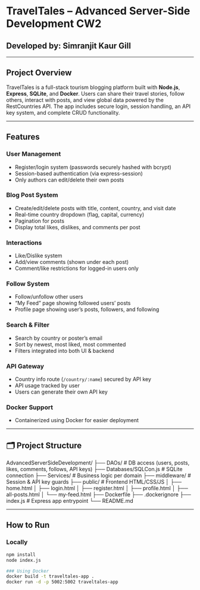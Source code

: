 # TravelTales – Advanced Server-Side Development CW2

## Developed by: Simranjit Kaur Gill 

---

## Project Overview

TravelTales is a full-stack tourism blogging platform built with **Node.js**, **Express**, **SQLite**, and **Docker**. Users can share their travel stories, follow others, interact with posts, and view global data powered by the RestCountries API. The app includes secure login, session handling, an API key system, and complete CRUD functionality.

---

## Features

### User Management
- Register/login system (passwords securely hashed with bcrypt)
- Session-based authentication (via express-session)
- Only authors can edit/delete their own posts

### Blog Post System
- Create/edit/delete posts with title, content, country, and visit date
- Real-time country dropdown (flag, capital, currency)
- Pagination for posts
- Display total likes, dislikes, and comments per post

### Interactions
- Like/Dislike system
- Add/view comments (shown under each post)
- Comment/like restrictions for logged-in users only

### Follow System
- Follow/unfollow other users
- “My Feed” page showing followed users’ posts
- Profile page showing user’s posts, followers, and following

### Search & Filter
- Search by country or poster’s email
- Sort by newest, most liked, most commented
- Filters integrated into both UI & backend

### API Gateway
- Country info route (`/country/:name`) secured by API key
- API usage tracked by user
- Users can generate their own API key

### Docker Support
- Containerized using Docker for easier deployment

---

## 🗂 Project Structure
AdvancedServerSideDevelopment/
├── DAOs/ # DB access (users, posts, likes, comments, follows, API keys)
├── Databases/SQLCon.js # SQLite connection
├── Services/ # Business logic per domain
├── middleware/ # Session & API key guards
├── public/ # Frontend HTML/CSS/JS
│ ├── home.html
│ ├── login.html
│ ├── register.html
│ ├── profile.html
│ ├── all-posts.html
│ └── my-feed.html
├── Dockerfile
├── .dockerignore
├── index.js # Express app entrypoint
└── README.md


---

## How to Run

### Locally

```bash
npm install
node index.js

### Using Docker
docker build -t traveltales-app .
docker run -d -p 5002:5002 traveltales-app


